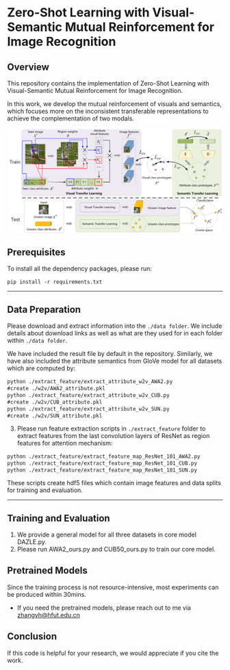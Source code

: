 # Zero-Shot Learning  with Visual-Semantic Mutual Reinforcement for Image Recognition

## Overview

This repository contains the implementation of Zero-Shot Learning with Visual-Semantic Mutual Reinforcement for Image Recognition.

In this work, we develop the mutual reinforcement of visuals and semantics, which focuses more on the inconsistent transferable representations to achieve the complementation of two modals.

![framework](images/framework.jpg)

## Prerequisites

To install all the dependency packages, please run:

```
pip install -r requirements.txt
```

---

## Data Preparation

Please download and extract information into the `./data folder`. We include details about download links as well as what are they used for in each folder within `./data folder`.

We have included the result file by default in the repository. Similarly, we have also included the attribute semantics from GloVe model for all datasets which are computed by:

```
python ./extract_feature/extract_attribute_w2v_AWA2.py					#create ./w2v/AWA2_attribute.pkl
python ./extract_feature/extract_attribute_w2v_CUB.py					#create ./w2v/CUB_attribute.pkl
python ./extract_feature/extract_attribute_w2v_SUN.py					#create ./w2v/SUN_attribute.pkl
```

3) Please run feature extraction scripts in `./extract_feature` folder to extract features from the last convolution layers of ResNet as region features for attention mechanism:

```
python ./extract_feature/extract_feature_map_ResNet_101_AWA2.py	
python ./extract_feature/extract_feature_map_ResNet_101_CUB.py						
python ./extract_feature/extract_feature_map_ResNet_101_SUN.py						
```

These scripts create hdf5 files which contain image features and data splits for training and evaluation.

---

## Training and Evaluation

1) We provide a general model for all three datasets in core model DAZLE.py.
1) Please run AWA2_ours.py and CUB50_ours.py to train our core model.

## Pretrained Models

Since the training process is not resource-intensive, most experiments can be produced within 30mins.

+ If you need the pretrained models, please reach out to me via zhangyh@hfut.edu.cn

## Conclusion

If this code is helpful for your research, we would appreciate if you cite the work.
